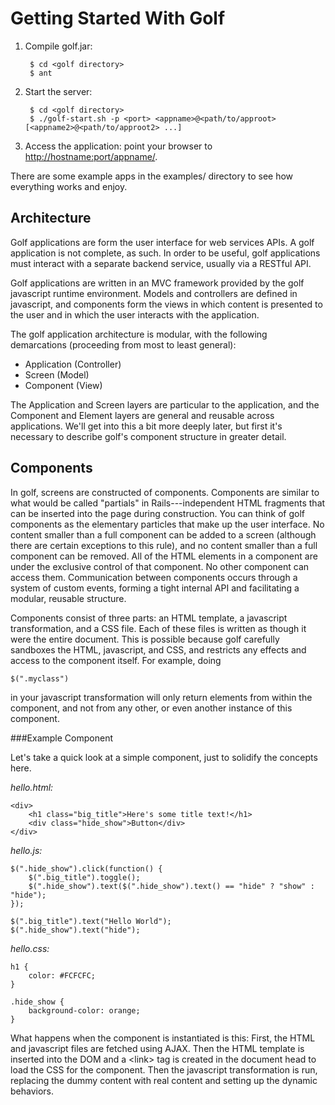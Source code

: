 Getting Started With Golf
=========================

1. Compile golf.jar:
        
        $ cd <golf directory>
        $ ant

2. Start the server:

        $ cd <golf directory>
        $ ./golf-start.sh -p <port> <appname>@<path/to/approot> [<appname2>@<path/to/approot2> ...] 

3. Access the application: point your browser to <http://hostname:port/appname/>.

There are some example apps in the examples/ directory to see how everything works and enjoy.

Architecture
------------

Golf applications are form the user interface for web services APIs. A golf application is not complete, as such. In
order to be useful, golf applications must interact with a separate backend service, usually via a RESTful API.

Golf applications are written in an MVC framework provided by the golf javascript runtime environment. Models and
controllers are defined in javascript, and components form the views in which content is presented to the user and in
which the user interacts with the application.

The golf application architecture is modular, with the following demarcations (proceeding from most to least general):

* Application (Controller)
* Screen (Model)
* Component (View)

The Application and Screen layers are particular to the application, and the Component and Element layers are general
and reusable across applications. We'll get into this a bit more deeply later, but first it's necessary to describe
golf's component structure in greater detail.

Components
----------

In golf, screens are constructed of components. Components are similar to what would be called "partials" in
Rails---independent HTML fragments that can be inserted into the page during construction. You can think of golf
components as the elementary particles that make up the user interface. No content smaller than a full component can 
be added to a screen (although there are certain exceptions to this rule), and no content smaller than a full
component can be removed. All of the HTML elements in a component are under the exclusive control of that component.
No other component can access them. Communication between components occurs through a system of custom events,
forming a tight internal API and facilitating a modular, reusable structure.

Components consist of three parts: an HTML template, a javascript transformation, and a CSS file. Each of these files
is written as though it were the entire document. This is possible because golf carefully sandboxes the HTML, javascript, and CSS, and restricts any effects and access to the component itself. For example, doing

    $(".myclass")

in your javascript transformation will only return elements from within the component, and not from any other, or even
another instance of this component.

###Example Component

Let's take a quick look at a simple component, just to solidify the concepts here.

_hello.html:_

    <div>
        <h1 class="big_title">Here's some title text!</h1>
        <div class="hide_show">Button</div>
    </div>

_hello.js:_

    $(".hide_show").click(function() {
        $(".big_title").toggle();
        $(".hide_show").text($(".hide_show").text() == "hide" ? "show" : "hide");
    });
    
    $(".big_title").text("Hello World");
    $(".hide_show").text("hide");

_hello.css:_

    h1 {
        color: #FCFCFC;
    }
    
    .hide_show {
        background-color: orange;
    }

What happens when the component is instantiated is this: First, the HTML and javascript files are fetched using
AJAX. Then the HTML template is inserted into the DOM and a &lt;link&gt; tag is created in the document head to 
load the CSS for the component. Then the javascript transformation is run, replacing the dummy content with real
content and setting up the dynamic behaviors.